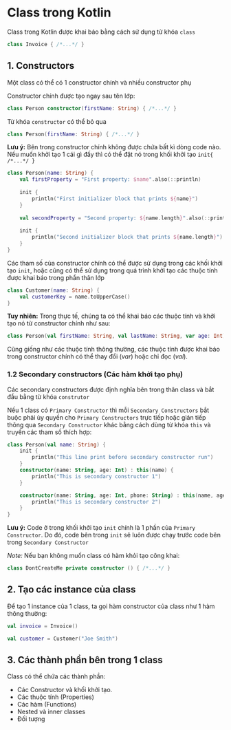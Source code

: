 # Class trong Kotlin

Class trong Kotlin được khai báo bằng cách sử dụng từ khóa `class`

```Kotlin
class Invoice { /*...*/ }
```

## 1. Constructors

Một class có thể có 1 constructor chính và nhiều constructor phụ

Constructor chính được tạo ngay sau tên lớp:

```Kotlin
class Person constructor(firstName: String) { /*...*/ }
```

Từ khóa `constructor` có thể bỏ qua

```Kotlin
class Person(firstName: String) { /*...*/ }
```

**Lưu ý:** Bên trong constructor chính không được chứa bất kì dòng code nào. Nếu muốn khởi tạo 1 cái gì đấy thì có thể đặt nó trong khối khởi tạo `init{ /*...*/ }`

```Kotlin
class Person(name: String) {
    val firstProperty = "First property: $name".also(::println)
    
    init {
        println("First initializer block that prints ${name}")
    }
    
    val secondProperty = "Second property: ${name.length}".also(::println)
    
    init {
        println("Second initializer block that prints ${name.length}")
    }
}
```

Các tham số của constructor chính có thể được sử dụng trong các khối khởi tạo `init`, hoặc cũng có thể sử dụng trong quá trình khởi tạo các thuộc tính được khai báo trong phần thân lớp

```Kotlin
class Customer(name: String) {
    val customerKey = name.toUpperCase()
}
```

**Tuy nhiên:** Trong thực tế, chúng ta có thể khai báo các thuộc tính và khởi tạo nó từ constructor chính như sau:

```Kotlin
class Person(val firstName: String, val lastName: String, var age: Int) { /*...*/ }
```

Cũng giống như các thuộc tính thông thường, các thuộc tính được khai báo trong constructor chính có thể thay đổi (*var*) hoặc chỉ đọc (*val*).

### 1.2 Secondary constructors (Các hàm khởi tạo phụ)

Các secondary constructors được định nghĩa bên trong thân class và bắt đầu bằng từ khóa `construtor`

Nếu 1 class có `Primary Constructor` thì mỗi `Secondary Constructors` bắt buộc phải ủy quyền cho `Primary Constructors` trực tiếp hoặc gián tiếp thông qua `Secondary Constructor` khác bằng cách dùng từ khóa `this` và truyền các tham số thích hợp:

```Kotlin
class Person(val name: String) {
    init {
        println("This line print before secondary constructor run")
    }
    constructor(name: String, age: Int) : this(name) {
        println("This is secondary constructor 1")
    }

    constructor(name: String, age: Int, phone: String) : this(name, age) {
        println("This is secondary constructor 2")
    }
}
```

**Lưu ý:** Code ở trong khối khởi tạo `init` chính là 1 phần của `Primary Constructor`. Do đó, code bên trong `init` sẽ luôn được chạy trước code bên trong `Secondary Constructor`


*Note:* Nếu bạn không muốn class có hàm khỏi tạo công khai:

```Kotlin
class DontCreateMe private constructor () { /*...*/ }
```

## 2. Tạo các instance của class

Để tạo 1 instance của 1 class, ta gọi hàm constructor của class như 1 hàm thông thường:

```Kotlin
val invoice = Invoice()

val customer = Customer("Joe Smith")
```

## 3. Các thành phần bên trong 1 class

Class có thể chứa các thành phần:

- Các Constructor và khối khởi tạo.
- Các thuộc tính (Properties)
- Các hàm (Functions)
- Nested và inner classes
- Đối tượng